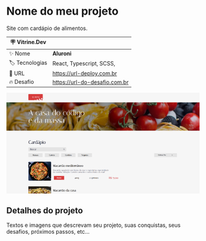 # Nome do meu projeto

Site com cardápio de alimentos.

| :placard: Vitrine.Dev |     |
| -------------  | --- |
| :sparkles: Nome        | **Aluroni**
| :label: Tecnologias | React, Typescript, SCSS,  
| :rocket: URL         | https://url-deploy.com.br
| :fire: Desafio     | https://url-do-desafio.com.br

<!-- Inserir imagem com a #vitrinedev ao final do link -->
![](Aluroni.png#vitrinedev)

## Detalhes do projeto

Textos e imagens que descrevam seu projeto, suas conquistas, seus desafios, próximos passos, etc...
